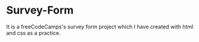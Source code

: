 # Survey-Form
It is a freeCodeCamps's survey form project which I have created with html and css as a practice.
